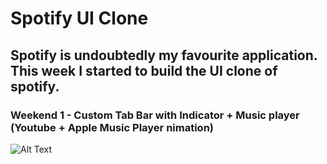 
# Spotify UI Clone

## Spotify is undoubtedly my favourite application. This week I started to build the UI clone of spotify. 

### Weekend 1 - Custom Tab Bar with Indicator + Music player (Youtube + Apple Music Player nimation) 

![Alt Text](https://media.giphy.com/media/HbHjLP7XfLl5KKTtO3/giphy.gif?cid=790b7611fc263e8c7ad02014a4ba25c564944ef7b58b6236&rid=giphy.gif) 
